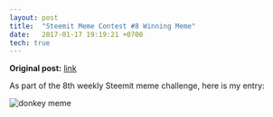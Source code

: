 ```yaml
---
layout: post
title:  "Steemit Meme Contest #8 Winning Meme"
date:   2017-01-17 19:19:21 +0700
tech: true
---
```


**Original post:** [link](https://steemit.com/memechallenge/@robertdurst10/meme-challenge-8-entry-1)

As part of the 8th weekly Steemit meme challenge, here is my entry:

![donkey meme](https://steemitimages.com/DQmb6FUPSqZQ5tEwTyZoedpqYsauoJoKvRjWX9RyqhpD6wh/Screen%20Shot%202017-03-14%20at%201.22.10%20AM.png)
